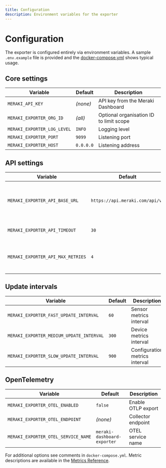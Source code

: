 ```yaml
---
title: Configuration
description: Environment variables for the exporter
---
```


# Configuration

The exporter is configured entirely via environment variables. A sample `.env.example` file is provided and the [docker-compose.yml](https://github.com/rknightion/meraki-dashboard-exporter/blob/main/docker-compose.yml) shows typical usage.

## Core settings
| Variable | Default | Description |
|----------|---------|-------------|
| `MERAKI_API_KEY` | *(none)* | API key from the Meraki Dashboard |
| `MERAKI_EXPORTER_ORG_ID` | *(all)* | Optional organisation ID to limit scope |
| `MERAKI_EXPORTER_LOG_LEVEL` | `INFO` | Logging level |
| `MERAKI_EXPORTER_PORT` | `9099` | Listening port |
| `MERAKI_EXPORTER_HOST` | `0.0.0.0` | Listening address |

## API settings
| Variable | Default | Description |
|----------|---------|-------------|
| `MERAKI_EXPORTER_API_BASE_URL` | `https://api.meraki.com/api/v1` | API endpoint (set regional URL if required) |
| `MERAKI_EXPORTER_API_TIMEOUT` | `30` | Timeout for API calls in seconds |
| `MERAKI_EXPORTER_API_MAX_RETRIES` | `4` | Retry attempts when requests fail |

## Update intervals
| Variable | Default | Description |
|----------|---------|-------------|
| `MERAKI_EXPORTER_FAST_UPDATE_INTERVAL` | `60` | Sensor metrics interval |
| `MERAKI_EXPORTER_MEDIUM_UPDATE_INTERVAL` | `300` | Device metrics interval |
| `MERAKI_EXPORTER_SLOW_UPDATE_INTERVAL` | `900` | Configuration metrics interval |

## OpenTelemetry
| Variable | Default | Description |
|----------|---------|-------------|
| `MERAKI_EXPORTER_OTEL_ENABLED` | `false` | Enable OTLP export |
| `MERAKI_EXPORTER_OTEL_ENDPOINT` | *(none)* | Collector endpoint |
| `MERAKI_EXPORTER_OTEL_SERVICE_NAME` | `meraki-dashboard-exporter` | OTEL service name |

For additional options see comments in `docker-compose.yml`.
Metric descriptions are available in the [Metrics Reference](metrics/metrics.md).
